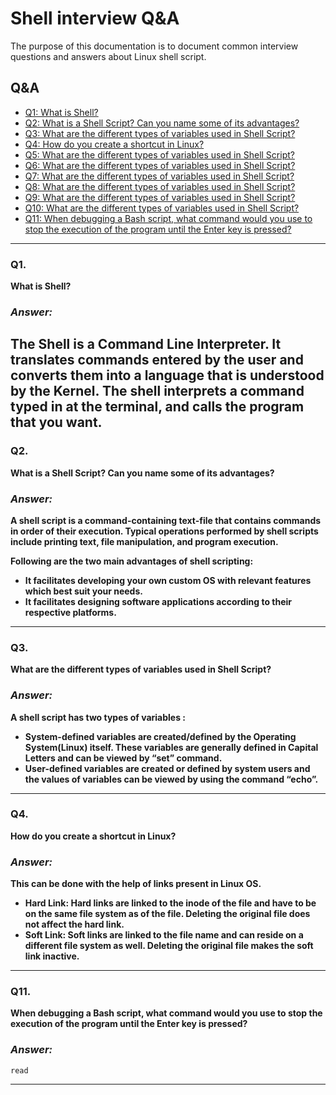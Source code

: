 # Shell interview Q&A

The purpose of this documentation is to document common interview questions and answers about Linux shell script.

## Q&A

* [Q1: What is Shell?](#Q1)
* [Q2: What is a Shell Script? Can you name some of its advantages?](#Q2)
* [Q3: What are the different types of variables used in Shell Script?](#Q3)
* [Q4: How do you create a shortcut in Linux?](#Q4)
* [Q5: What are the different types of variables used in Shell Script?](#Q5)
* [Q6: What are the different types of variables used in Shell Script?](#Q6)
* [Q7: What are the different types of variables used in Shell Script?](#Q7)
* [Q8: What are the different types of variables used in Shell Script?](#Q8)
* [Q9: What are the different types of variables used in Shell Script?](#Q9)
* [Q10: What are the different types of variables used in Shell Script?](#Q10)
* [Q11: When debugging a Bash script, what command would you use to stop the execution of the program until the Enter key is pressed?](#Q11)
---

### Q1.
**What is Shell?**
### *Answer:*
**The Shell is a Command Line Interpreter. It translates commands entered by the user and converts them into a language that is understood by the Kernel. The shell interprets a command typed in at the terminal, and calls the program that you want.**
---

### Q2.
**What is a Shell Script? Can you name some of its advantages?**
### *Answer:*
**A shell script is a command-containing text-file that contains commands in order of their execution. Typical operations performed by shell scripts include printing text, file manipulation, and program execution.**

   **Following are the two main advantages of shell scripting:**
+  **It facilitates developing your own custom OS with relevant features which best suit your needs.**
+  **It facilitates designing software applications according to their respective platforms.**
---

### Q3.
**What are the different types of variables used in Shell Script?**
### *Answer:*
**A shell script has two types of variables :**
+  **System-defined variables are created/defined by the Operating System(Linux) itself. These variables are generally defined in Capital Letters and can be viewed by “set” command.**
+  **User-defined variables are created or defined by system users and the values of variables can be viewed by using the command “echo”.**
---

### Q4.
**How do you create a shortcut in Linux?**
### *Answer:*
**This can be done with the help of links present in Linux OS.**
  +  **Hard Link: Hard links are linked to the inode of the file and have to be on the same file system as of the file. Deleting the original file does not affect the hard link.**
  +  **Soft Link: Soft links are linked to the file name and can reside on a different file system as well. Deleting the original file makes the soft link inactive.**
---

### Q11.
**When debugging a Bash script, what command would you use to stop the execution of the program until the Enter key is pressed?**
### *Answer:*
```
read
```
---
